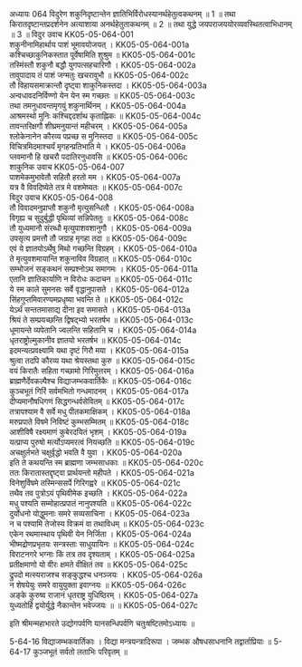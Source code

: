 अध्यायः 064
विदुरेण शकुनिदृष्टान्तेन ज्ञातिभिर्विरोधस्यानर्थहेतुत्वकथनम् ॥ 1 ॥ तथा किरातदृष्टान्तप्रदर्शनेन अत्याशाया अनर्थहेतुताकथनम् ॥ 2 ॥ तथा युद्धे जयपराजययोरव्यवस्थितत्वाभिधानम् ॥ 3 ॥
विदुर उवाच 	KK05-05-064-001  
शकुनीनामिहार्थाय पाशं भूमावयोजयत् ।	KK05-05-064-001a  
कश्चिच्छाकुनिकस्तात पूर्वेषामिति शुश्रुम ॥	KK05-05-064-001c  
तस्मिंस्तौ शकुनौ बद्धौ युगपत्सहचारिणौ ।	KK05-05-064-002a  
तावुपादाय तं पाशं जग्मतुः खचरावुभौ ॥	KK05-05-064-002c  
तौ विहायसमाक्रान्तौ दृष्ट्वा शाकुनिकस्तदा ।	KK05-05-064-003a  
अन्वधावदनिर्विण्णो येन येन स्म गच्छतः ॥	KK05-05-064-003c  
तथा तमनुधावन्तमृगयुं शकुनार्थिनम् ।	KK05-05-064-004a  
आश्रमस्थो मुनिः कश्चिद्ददर्शाथ कृताह्निकः ॥	KK05-05-064-004c  
तावन्तरिक्षगौ शीघ्रमनुयान्तं महीचरम् ।	KK05-05-064-005a  
श्लोकेनानेन कौरव्य पप्रच्छ स मुनिस्तदा ॥	KK05-05-064-005c  
विचित्रमिदमाश्चर्यं मृगहन्प्रतिभाति मे ।	KK05-05-064-006a  
प्लवमानौ हि खचरौ पदातिरनुधावसि ॥	KK05-05-064-006c  
शाकुनिक उवाच 	KK05-05-064-007  
पाशमेकमुभावेतौ सहितौ हरतो मम ।	KK05-05-064-007a  
यत्र वै विवदिष्येते तत्र मे वशमेष्यतः ॥	KK05-05-064-007c  
विदुर उवाच 	KK05-05-064-008  
तौ विवादमनुप्राप्तौ शकुनौ मृत्युसन्धितौ ।	KK05-05-064-008a  
विगृह्य च सुदुर्बुद्धी पृथिव्यां सन्निपेततुः ॥	KK05-05-064-008c  
तौ युध्यमानौ संरब्धौ मृत्युपाशवशानुगौ ।	KK05-05-064-009a  
उपसृत्य प्रमत्तौ तौ जग्राह मृगहा तदा ॥	KK05-05-064-009c  
एवं ये ज्ञातयोऽर्थेषु मिथो गच्छन्ति विग्रहम् ।	KK05-05-064-010a  
ते मृत्युवशमायान्ति शकुनाविव विग्रहात् ॥	KK05-05-064-010c  
सम्भोजनं सङ्कथनं सम्प्रश्नोऽथ समागमः ।	KK05-05-064-011a  
एतानि ज्ञातिकार्याणि न विरोधः कदाचन ॥	KK05-05-064-011c  
ये स्म काले सुमनसः सर्वे वृद्धानुपासते ।	KK05-05-064-012a  
सिंहगुप्तमिवारण्यमप्रधृष्या भवन्ति ते ॥	KK05-05-064-012c  
येऽर्थं सन्ततमासाद्य दीना इव समासते ।	KK05-05-064-013a  
श्रियं ते सम्प्रयच्छन्ति द्विषद्भ्यो भरतर्षभ ॥	KK05-05-064-013c  
धूमायन्ते व्यपेतानि ज्वलन्ति सहितानि च ।	KK05-05-064-014a  
धृतराष्ट्रोल्मुकानीव ज्ञातयो भरतर्षभ ॥	KK05-05-064-014c  
इदमन्यत्प्रवक्ष्यामि यथा दृष्टं गिरौ मया ।	KK05-05-064-015a  
श्रुत्वा तदपि कौरव्य यथा श्रेयस्तथा कुरु ॥	KK05-05-064-015c  
वयं किरातैः सहिता गच्छामो गिरिमुत्तरम् ।	KK05-05-064-016a  
ब्राह्मणैर्देवकल्पैश्च विद्याजम्भकवार्तिकैः ॥	KK05-05-064-016c  
कुञ्चभूतं गिरिं सर्वमभितो गन्धमादनम् ।	KK05-05-064-017a  
दीप्यमानौषधिगणं सिद्धगन्धर्वसेवितम् ॥	KK05-05-064-017c  
तत्रापश्याम वै सर्वे मधु पीतकमाक्षिकम् ।	KK05-05-064-018a  
मरुप्रपाते विषमे निविष्टं कुम्भसम्मितम् ॥	KK05-05-064-018c  
आशीविषै रक्ष्यमाणं कुबेरदयितं भृशम् ।	KK05-05-064-019a  
यत्प्राप्य पुरुषो मर्त्योऽप्यमरत्वं नियच्छति ॥	KK05-05-064-019c  
अचक्षुर्लभते चक्षुर्वृद्धो भवति वै युवा ।	KK05-05-064-020a  
इति ते कथयन्ति स्म ब्राह्मणा जम्भसाधकाः ॥	KK05-05-064-020c  
ततः किरातास्तद्दृष्ट्वा प्रार्थयन्तो महीपते ।	KK05-05-064-021a  
विनेशुर्विषमे तस्मिन्ससर्पे गिरिगह्वरे ॥	KK05-05-064-021c  
तथैव तव पुत्रोऽयं पृथिवीमेक इच्छति ।	KK05-05-064-022a  
मधु पश्यति सम्मोहात्प्रपातं नानुपश्यति ॥	KK05-05-064-022c  
दुर्योधनो योद्धुमनाः समरे सव्यसाचिना ।	KK05-05-064-023a  
न च पश्यामि तेजोस्य विक्रमं वा तथाविधम् ॥	KK05-05-064-023c  
एकेन रथमास्थाय पृथिवी येन निर्जिता ।	KK05-05-064-024a  
भीष्मद्रोणप्रभृतयः सन्त्रस्ताः साधुयायिनः ॥	KK05-05-064-024c  
विराटनगरे भग्नाः किं तत्र तव दृश्यताम् ।	KK05-05-064-025a  
प्रतीक्षमाणो यो वीरः क्षमते वीक्षितं तव ॥	KK05-05-064-025c  
द्रुपदो मत्स्यराजश्च सङ्कुद्धश्च धनञ्जयः ।	KK05-05-064-026a  
न शेषयेयुः समरे वायुयुक्ता इवाग्नयः ॥	KK05-05-064-026c  
अङ्के कुरुष्व राजानं धृतराष्ट्र युधिष्ठिरम् ।	KK05-05-064-027a  
युध्यतोर्हि द्वयोर्युद्धे नैकान्तेन भवेज्जयः ॥ ॥	KK05-05-064-027c  

इति श्रीमन्महाभारते उद्योगपर्वणि यानसन्धिपर्वणि चतुःषष्टितमोऽध्यायः ॥

5-64-16 विद्याजम्भकवार्तिकाः । विद्या मन्त्रयन्त्रादिरूपा । जम्भक औषधसाधनानि तद्वार्ताप्रियाः ॥ 5-64-17 कुञ्जभूतं सर्वतो लताभिः परिवृतम् ॥
